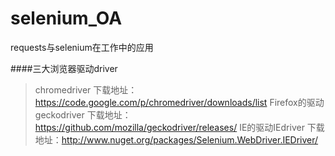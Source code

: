 # selenium_OA
requests与selenium在工作中的应用


####三大浏览器驱动driver
> chromedriver 下载地址：https://code.google.com/p/chromedriver/downloads/list
> Firefox的驱动geckodriver 下载地址：https://github.com/mozilla/geckodriver/releases/
> IE的驱动IEdriver 下载地址：http://www.nuget.org/packages/Selenium.WebDriver.IEDriver/
